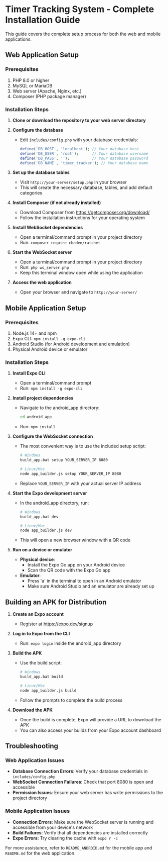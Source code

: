 # Timer Tracking System - Complete Installation Guide

This guide covers the complete setup process for both the web and mobile applications.

## Web Application Setup

### Prerequisites

1. PHP 8.0 or higher
2. MySQL or MariaDB
3. Web server (Apache, Nginx, etc.)
4. Composer (PHP package manager)

### Installation Steps

1. **Clone or download the repository to your web server directory**

2. **Configure the database**
   - Edit `includes/config.php` with your database credentials:
     ```php
     define('DB_HOST', 'localhost'); // Your database host
     define('DB_USER', 'root');      // Your database username
     define('DB_PASS', '');          // Your database password
     define('DB_NAME', 'timer_tracker'); // Your database name
     ```

3. **Set up the database tables**
   - Visit `http://your-server/setup.php` in your browser
   - This will create the necessary database, tables, and add default categories

4. **Install Composer (if not already installed)**
   - Download Composer from https://getcomposer.org/download/
   - Follow the installation instructions for your operating system

5. **Install WebSocket dependencies**
   - Open a terminal/command prompt in your project directory
   - Run: `composer require cboden/ratchet`

6. **Start the WebSocket server**
   - Open a terminal/command prompt in your project directory
   - Run: `php ws_server.php`
   - Keep this terminal window open while using the application

7. **Access the web application**
   - Open your browser and navigate to `http://your-server/`

## Mobile Application Setup

### Prerequisites

1. Node.js 14+ and npm
2. Expo CLI: `npm install -g expo-cli`
3. Android Studio (for Android development and emulation)
4. Physical Android device or emulator

### Installation Steps

1. **Install Expo CLI**
   - Open a terminal/command prompt
   - Run: `npm install -g expo-cli`

2. **Install project dependencies**
   - Navigate to the android_app directory:
     ```bash
     cd android_app
     ```
   - Run: `npm install`

3. **Configure the WebSocket connection**
   - The most convenient way is to use the included setup script:
     ```bash
     # Windows
     build_app.bat setup YOUR_SERVER_IP 8080
     
     # Linux/Mac
     node app_builder.js setup YOUR_SERVER_IP 8080
     ```
   - Replace `YOUR_SERVER_IP` with your actual server IP address

4. **Start the Expo development server**
   - In the android_app directory, run:
     ```bash
     # Windows
     build_app.bat dev
     
     # Linux/Mac
     node app_builder.js dev
     ```
   - This will open a new browser window with a QR code

5. **Run on a device or emulator**
   - **Physical device**:
     - Install the Expo Go app on your Android device
     - Scan the QR code with the Expo Go app
   - **Emulator**:
     - Press 'a' in the terminal to open in an Android emulator
     - Make sure Android Studio and an emulator are already set up

## Building an APK for Distribution

1. **Create an Expo account**
   - Register at https://expo.dev/signup

2. **Log in to Expo from the CLI**
   - Run: `expo login` inside the android_app directory

3. **Build the APK**
   - Use the build script:
     ```bash
     # Windows
     build_app.bat build
     
     # Linux/Mac
     node app_builder.js build
     ```
   - Follow the prompts to complete the build process

4. **Download the APK**
   - Once the build is complete, Expo will provide a URL to download the APK
   - You can also access your builds from your Expo account dashboard

## Troubleshooting

### Web Application Issues

- **Database Connection Errors**: Verify your database credentials in `includes/config.php`
- **WebSocket Connection Failures**: Check that port 8080 is open and accessible
- **Permission Issues**: Ensure your web server has write permissions to the project directory

### Mobile Application Issues

- **Connection Errors**: Make sure the WebSocket server is running and accessible from your device's network
- **Build Failures**: Verify that all dependencies are installed correctly
- **Expo Errors**: Try clearing the cache with `expo r -c`

For more assistance, refer to `README_ANDROID.md` for the mobile app and `README.md` for the web application. 